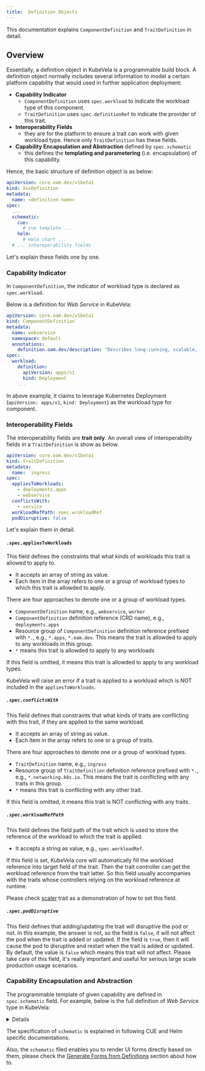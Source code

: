 ```yaml
---
title:  Definition Objects
---
```


This documentation explains `ComponentDefinition` and `TraitDefinition` in detail.

## Overview

Essentially, a definition object in KubeVela is a programmable build block. A definition object normally includes several information to model a certain platform capability that would used in further application deployment:
- **Capability Indicator** 
  - `ComponentDefinition` uses `spec.workload` to indicate the workload type of this component.
  - `TraitDefinition` uses `spec.definitionRef` to indicate the provider of this trait.
- **Interoperability Fields**
  - they are for the platform to ensure a trait can work with given workload type. Hence only `TraitDefinition` has these fields.
- **Capability Encapsulation and Abstraction** defined by `spec.schematic`
  - this defines the **templating and parametering** (i.e. encapsulation) of this capability.

Hence, the basic structure of definition object is as below:

```yaml
apiVersion: core.oam.dev/v1beta1
kind: XxxDefinition
metadata:
  name: <definition name>
spec:
  ...
  schematic:
    cue:
      # cue template ...
    helm:
      # Helm chart ...
  # ... interoperability fields
```

Let's explain these fields one by one.

### Capability Indicator

In `ComponentDefinition`, the indicator of workload type is declared as `spec.workload`.

Below is a definition for *Web Service* in KubeVela: 

```yaml
apiVersion: core.oam.dev/v1beta1
kind: ComponentDefinition
metadata:
  name: webservice
  namespace: default
  annotations:
    definition.oam.dev/description: "Describes long-running, scalable, containerized services that have a stable network endpoint to receive external network traffic from customers."
spec:
  workload:
    definition:
      apiVersion: apps/v1
      kind: Deployment
    ...        
```

In above example, it claims to leverage Kubernetes Deployment (`apiVersion: apps/v1`, `kind: Deployment`) as the workload type for component.

### Interoperability Fields

The interoperability fields are **trait only**. An overall view of interoperability fields in a `TraitDefinition` is show as below.

```yaml
apiVersion: core.oam.dev/v1beta1
kind: TraitDefinition
metadata:
  name:  ingress
spec:
  appliesToWorkloads: 
    - deployments.apps
    - webservice
  conflictsWith: 
    - service
  workloadRefPath: spec.wrokloadRef
  podDisruptive: false
```

Let's explain them in detail.

#### `.spec.appliesToWorkloads`

This field defines the constraints that what kinds of workloads this trait is allowed to apply to.
- It accepts an array of string as value.
- Each item in the array refers to one or a group of workload types to which this trait is allowded to apply.

There are four approaches to denote one or a group of workload types.

- `ComponentDefinition` name, e.g., `webservice`, `worker`
- `ComponentDefinition` definition reference (CRD name), e.g., `deployments.apps`
- Resource group of `ComponentDefinition` definition reference prefixed with `*.`, e.g., `*.apps`, `*.oam.dev`. This means the trait is allowded to apply to any workloads in this group.
- `*` means this trait is allowded to apply to any workloads

If this field is omitted, it means this trait is allowded to apply to any workload types.

KubeVela will raise an error if a trait is applied to a workload which is NOT included in the `appliesToWorkloads`.


##### `.spec.conflictsWith` 

This field defines that constraints that what kinds of traits are conflicting with this trait, if they are applied to the same workload.
- It accepts an array of string as value. 
- Each item in the array refers to one or a group of traits.

There are four approaches to denote one or a group of workload types.

- `TraitDefinition` name, e.g., `ingress`
- Resource group of `TraitDefinition` definition reference prefixed with `*.`, e.g., `*.networking.k8s.io`. This means the trait is conflicting with any traits in this group.
- `*` means this trait is conflicting with any other trait.

If this field is omitted, it means this trait is NOT conflicting with any traits.

##### `.spec.workloadRefPath`

This field defines the field path of the trait which is used to store the reference of the workload to which the trait is applied.
- It accepts a string as value, e.g., `spec.workloadRef`.

If this field is set, KubeVela core will automatically fill the workload reference into target field of the trait. Then the trait controller can get the workload reference from the trait latter. So this field usually accompanies with the traits whose controllers relying on the workload reference at runtime. 

Please check [scaler](https://github.com/oam-dev/kubevela/blob/master/charts/vela-core/templates/defwithtemplate/manualscale.yaml) trait as a demonstration of how to set this field.

##### `.spec.podDisruptive`

This field defines that adding/updating the trait will disruptive the pod or not.
In this example, the answer is not, so the field is `false`, it will not affect the pod when the trait is added or updated.
If the field is `true`, then it will cause the pod to disruptive and restart when the trait is added or updated.
By default, the value is `false` which means this trait will not affect.
Please take care of this field, it's really important and useful for serious large scale production usage scenarios.

### Capability Encapsulation and Abstraction

The programmable template of given capability are defined in `spec.schematic` field. For example, below is the full definition of *Web Service* type in KubeVela:

<details>

```yaml
apiVersion: core.oam.dev/v1beta1
kind: ComponentDefinition
metadata:
  name: webservice
  namespace: default
  annotations:
    definition.oam.dev/description: "Describes long-running, scalable, containerized services that have a stable network endpoint to receive external network traffic from customers."
spec:
  workload:
    definition:
      apiVersion: apps/v1
      kind: Deployment
  schematic:
    cue:
      template: |
        output: {
            apiVersion: "apps/v1"
            kind:       "Deployment"
            spec: {
                selector: matchLabels: {
                    "app.oam.dev/component": context.name
                }
        
                template: {
                    metadata: labels: {
                        "app.oam.dev/component": context.name
                    }
        
                    spec: {
                        containers: [{
                            name:  context.name
                            image: parameter.image
        
                            if parameter["cmd"] != _|_ {
                                command: parameter.cmd
                            }
        
                            if parameter["env"] != _|_ {
                                env: parameter.env
                            }
        
                            if context["config"] != _|_ {
                                env: context.config
                            }
        
                            ports: [{
                                containerPort: parameter.port
                            }]
        
                            if parameter["cpu"] != _|_ {
                                resources: {
                                    limits:
                                        cpu: parameter.cpu
                                    requests:
                                        cpu: parameter.cpu
                                }
                            }
                        }]
                }
                }
            }
        }
        parameter: {
            // +usage=Which image would you like to use for your service
            // +short=i
            image: string
        
            // +usage=Commands to run in the container
            cmd?: [...string]
        
            // +usage=Which port do you want customer traffic sent to
            // +short=p
            port: *80 | int
            // +usage=Define arguments by using environment variables
            env?: [...{
                // +usage=Environment variable name
                name: string
                // +usage=The value of the environment variable
                value?: string
                // +usage=Specifies a source the value of this var should come from
                valueFrom?: {
                    // +usage=Selects a key of a secret in the pod's namespace
                    secretKeyRef: {
                        // +usage=The name of the secret in the pod's namespace to select from
                        name: string
                        // +usage=The key of the secret to select from. Must be a valid secret key
                        key: string
                    }
                }
            }]
            // +usage=Number of CPU units for the service, like `0.5` (0.5 CPU core), `1` (1 CPU core)
            cpu?: string
        }     
```
</details>

The specification of `schematic` is explained in following CUE and Helm specific documentations.

Also, the `schematic` filed enables you to render UI forms directly based on them, please check the [Generate Forms from Definitions](openapi-v3-json-schema) section about how to.
